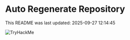 # Auto Regenerate Repository

This README was last updated: 2025-09-27 12:14:45

 ![TryHackMe](https://tryhackme.com/badge/533634)